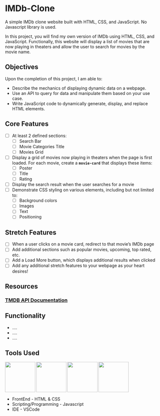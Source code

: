 # IMDb-Clone
A simple IMDb clone website built with HTML, CSS, and JavaScript. No Javascript library is used.

In this project, you will find my own version of IMDb using HTML, CSS, and JavaScript. Functionally, this website will display a list of movies that are now playing in theaters and allow the user to search for movies by the movie name.



## **Objectives**
Upon the completion of this project, I am able to:
- Describe the mechanics of displaying dynamic data on a webpage.
- Use an API to query for data and manipulate them based on your use case.
- Write JavaScript code to dynamically generate, display, and replace HTML elements.

## **Core Features**

- [ ]  At least 2 defined sections:
    - [ ]  Search Bar
    - [ ]  Movie Categories Title
    - [ ]  Movies Grid
- [ ]  Display a grid of movies now playing in theaters when the page is first loaded. For each movie, create a **`movie-card`** that displays these items:
    - [ ]  Poster
    - [ ]  Title
    - [ ]  Rating
- [ ]  Display the search result when the user searches for a movie
- [ ]  Demonstrate CSS styling on various elements, including but not limited to:
    - [ ]  Background colors
    - [ ]  Images
    - [ ]  Text
    - [ ]  Positioning
  
## **Stretch Features**

- [ ]  When a user clicks on a movie card, redirect to that movie’s IMDb page
- [ ]  Add additional sections such as popular movies, upcoming, top rated, etc.
- [ ]  Add a Load More button, which displays additional results when clicked
- [ ]  Add any additional stretch features to your webpage as your heart desires!

## Resources

### [TMDB API Documentation](https://developers.themoviedb.org/3/getting-started/introduction)

## Functionality
- ....
- ....
- ....

## Tools Used
<img align="left" src="https://user-images.githubusercontent.com/18380165/224329335-3cdf989b-bdce-41e6-82dc-7d4c50d5f283.png" width="100" height="100">
<img align="left" src="https://user-images.githubusercontent.com/18380165/224329345-7363d693-4f27-4a58-8c9e-086d8a3fa420.png" width="100" height="100">
<img align="left" src="https://user-images.githubusercontent.com/18380165/224332427-426a3fbb-e25d-4deb-a832-666ae2e2e418.png" width="100" height="100">
<img  src="https://user-images.githubusercontent.com/18380165/224329339-a5174b23-1a5c-4ae4-95c8-ead20a29d77e.png" width="100" height="100">

* FrontEnd - HTML & CSS
* Scripting/Programming - Javascript
* IDE - VSCode

